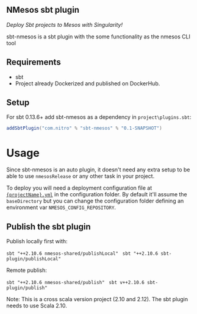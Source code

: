 ## NMesos sbt plugin

*Deploy Sbt projects to Mesos with Singularity!*

sbt-nmesos is a sbt plugin with the some functionality as the nmesos CLI tool

Requirements
------------

* sbt
* Project already Dockerized and published on DockerHub. 


Setup
-----

For sbt 0.13.6+ add sbt-nmesos as a dependency in `project\plugins.sbt`:

```scala
addSbtPlugin("com.nitro" % "sbt-nmesos" % "0.1-SNAPSHOT")
```

# Usage

Since sbt-nmesos is an auto plugin, it doesn't need any extra setup to be able to use `nmesosRelease` or any other task
in your project.

To deploy you will need a deployment configuration file at [`{projectName}.yml`](example-project/example-project.yml) in the configuration folder.
By default it'll assume the `baseDirectory` but you can change the configuration folder defining an environment var `NMESOS_CONFIG_REPOSITORY`.


## Publish the sbt plugin

Publish locally first with:

`sbt "++2.10.6 nmesos-shared/publishLocal" `
`sbt "++2.10.6 sbt-plugin/publishLocal" `

Remote publish:

`sbt "++2.10.6 nmesos-shared/publish" `
`sbt v++2.10.6 sbt-plugin/publish" `

Note: This is a cross scala version project (2.10 and 2.12). The sbt plugin needs to use Scala 2.10.